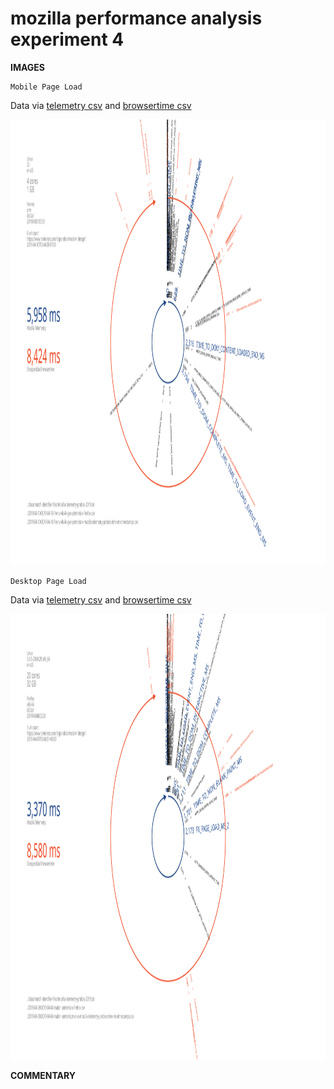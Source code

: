 # mozilla performance analysis experiment 4

**IMAGES**


```
Mobile Page Load
```

Data via [telemetry csv](files/2019-04-10-fire-tv-4k-4k-gve-pinterist-x-mozilla-telemetry-probes-time-ms-timestamps.csv) and [browsertime csv](files/2019-04-10-fire-tv-4k-4k-gve-pinterist-x-firefox.csv)

<img src="image/2019-04-10-fire-tv-4k-4k-gve-pinterist-x-mozilla-telemetry-probes-time-ms-timestamps-x-browsertime-firefox-nightly.svg?sanitize=true" height="713" width="1267">


```
Desktop Page Load
```

Data via [telemetry csv](files/2019-04-04-mabini-pinterist.main-x-mozilla-telemetry-probes-time-ms-timestamps.csv) and [browsertime csv](files/2019-04-04-mabini-pinterist-x-firefox.csv)

<img src="image/2019-04-04-mabini-pinterist.main-x-mozilla-telemetry-probes-time-ms-timestamps-x-browsertime-firefox-gve.svg?sanitize=true" height="713" width="1267">


**COMMENTARY**
